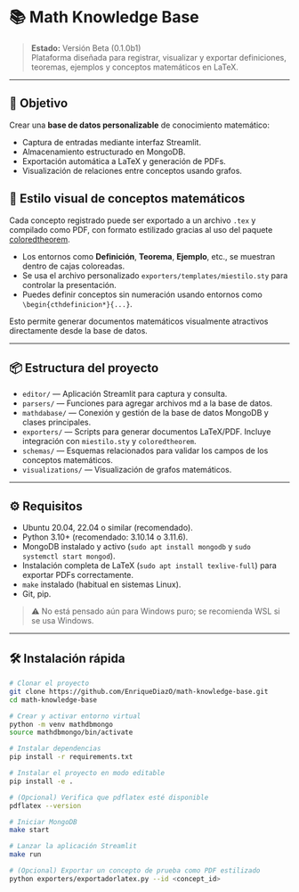 # 📚 Math Knowledge Base

> **Estado:** Versión Beta (0.1.0b1)  
> Plataforma diseñada para registrar, visualizar y exportar definiciones, teoremas, ejemplos y conceptos matemáticos en LaTeX.

---

## 🚀 Objetivo

Crear una **base de datos personalizable** de conocimiento matemático:
- Captura de entradas mediante interfaz Streamlit.
- Almacenamiento estructurado en MongoDB.
- Exportación automática a LaTeX y generación de PDFs.
- Visualización de relaciones entre conceptos usando grafos.

## 🎨 Estilo visual de conceptos matemáticos

Cada concepto registrado puede ser exportado a un archivo `.tex` y compilado como PDF, con formato estilizado gracias al uso del paquete [coloredtheorem](https://github.com/joaomlourenco/coloredtheorem).

- Los entornos como **Definición**, **Teorema**, **Ejemplo**, etc., se muestran dentro de cajas coloreadas.
- Se usa el archivo personalizado `exporters/templates/miestilo.sty` para controlar la presentación.
- Puedes definir conceptos sin numeración usando entornos como `\begin{cthdefinicion*}{...}`.

Esto permite generar documentos matemáticos visualmente atractivos directamente desde la base de datos.

---

## 📦 Estructura del proyecto

- `editor/` — Aplicación Streamlit para captura y consulta.
- `parsers/` — Funciones para agregar archivos md a la base de datos.
- `mathdabase/` — Conexión y gestión de la base de datos MongoDB y clases principales.
- `exporters/` — Scripts para generar documentos LaTeX/PDF. Incluye integración con `miestilo.sty` y `coloredtheorem`.
- `schemas/` — Esquemas relacionados para validar los campos de los conceptos matemáticos.
- `visualizations/` — Visualización de grafos matemáticos.

---

## ⚙️ Requisitos

- Ubuntu 20.04, 22.04 o similar (recomendado).
- Python 3.10+ (recomendado: 3.10.14 o 3.11.6).
- MongoDB instalado y activo (`sudo apt install mongodb` y `sudo systemctl start mongod`).
- Instalación completa de LaTeX (`sudo apt install texlive-full`) para exportar PDFs correctamente.
- `make` instalado (habitual en sistemas Linux).
- Git, pip.

> ⚠️ No está pensado aún para Windows puro; se recomienda WSL si se usa Windows.

---

## 🛠️ Instalación rápida

```bash
# Clonar el proyecto
git clone https://github.com/EnriqueDiazO/math-knowledge-base.git
cd math-knowledge-base

# Crear y activar entorno virtual
python -m venv mathdbmongo
source mathdbmongo/bin/activate

# Instalar dependencias
pip install -r requirements.txt

# Instalar el proyecto en modo editable
pip install -e .

# (Opcional) Verifica que pdflatex esté disponible
pdflatex --version

# Iniciar MongoDB
make start

# Lanzar la aplicación Streamlit
make run

# (Opcional) Exportar un concepto de prueba como PDF estilizado
python exporters/exportadorlatex.py --id <concept_id>


